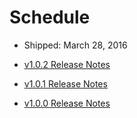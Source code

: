 # Schedule

* Shipped: March 28, 2016

* [v1.0.2 Release Notes](https://github.com/rancher/rancher/releases/tag/v1.0.2)
* [v1.0.1 Release Notes](https://github.com/rancher/rancher/releases/tag/v1.0.1)
* [v1.0.0 Release Notes](https://github.com/rancher/rancher/releases/tag/v1.0.0)
